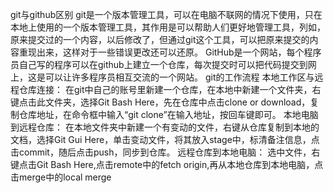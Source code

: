 git与github区别
git是一个版本管理工具，可以在电脑不联网的情况下使用，只在本地上使用的一个版本管理工具，其作用是可以帮助人们更好地管理工具，列如，原来提交过的一个内容，以后修改了，但通过git这个工具，可以把原来提交的内容重现出来，这样对于一些错误更改还可以还原。
GitHub是一个网站，每个程序员自己写的程序可以在github上建立一个仓库，每次提交时可以把代码提交到网上，这是可以让许多程序员相互交流的一个网站。
git的工作流程
本地工作区与远程仓库连接：
在git中自己的账号里新建一个仓库，在本地中新建一个文件夹，右键点击此文件夹，选择Git Bash Here，先在仓库中点击clone or download，复制仓库地址，在命令框中输入“git clone”在输入地址，按回车键即可。
本地电脑到远程仓库：
在本地文件夹中新建一个有变动的文件，右键从仓库复制到本地的文档，选择Git Gui Here，单击变动文件，将其放入stage中，标清备注信息，点击commit，随后点击push，同步到仓库。
远程仓库到本地电脑：
选中文件，右键点击Git Bash Here,点击remote中的fetch origin,再从本地仓库到本地电脑，点击merge中的local merge
